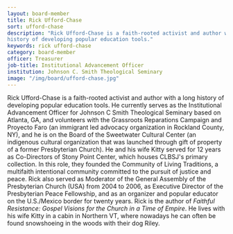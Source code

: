 ```yaml
---
layout: board-member
title: Rick Ufford-Chase
sort: ufford-chase
description: "Rick Ufford-Chase is a faith-rooted activist and author with a long
history of developing popular education tools."
keywords: rick ufford-chase
category: board-member
officer: Treasurer
job-title: Institutional Advancement Officer
institution: Johnson C. Smith Theological Seminary
image: "/img/board/ufford-chase.jpg"
---
```

Rick Ufford-Chase is a faith-rooted activist and author with a long
history of developing popular education tools. He currently serves as
the Institutional Advancement Officer for Johnson C Smith Theological
Seminary based on Atlanta, GA, and volunteers with the Grassroots
Reparations Campaign and Proyecto Faro (an immigrant led advocacy
organization in Rockland County, NY), and he is on the Board of the
Sweetwater Cultural Center (an indigenous cultural organization that was
launched through gift of property of a former Presbyterian Church). He
and his wife Kitty served for 12 years as Co-Directors of Stony Point
Center, which houses CLBSJ's primary collection. In this role, they
founded the Community of Living Traditions, a multifaith intentional
community committed to the pursuit of justice and peace. Rick also
served as Moderator of the General Assembly of the Presbyterian Church
(USA) from 2004 to 2006, as Executive Director of the Presbyterian Peace
Fellowship, and as an organizer and popular educator on the U.S./Mexico
border for twenty years. Rick is the author of _Faithful Resistance:
Gospel Visions for the Church in a Time of Empire_. He lives with his
wife Kitty in a cabin in Northern VT, where nowadays he can often be
found snowshoeing in the woods with their dog Riley.
